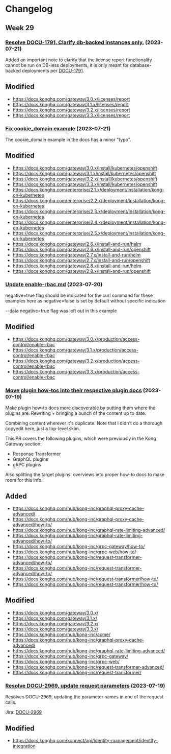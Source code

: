 # Changelog

## Week 29

### [Resolve DOCU-1791. Clarify db-backed instances only.](https://github.com/Kong/docs.konghq.com/pull/5834) (2023-07-21)

Added an important note to clarify that the license report functionality cannot be run on DB-less deployments, it is only meant for database-backed deployments per [DOCU-1791](https://konghq.atlassian.net/browse/DOCU-1791).

## Modified

- https://docs.konghq.com/gateway/3.0.x/licenses/report
- https://docs.konghq.com/gateway/3.1.x/licenses/report
- https://docs.konghq.com/gateway/3.2.x/licenses/report
- https://docs.konghq.com/gateway/3.3.x/licenses/report


### [Fix cookie_domain example](https://github.com/Kong/docs.konghq.com/pull/5832) (2023-07-21)

The cookie_domain example in the docs has a minor "typo".

## Modified

- https://docs.konghq.com/gateway/3.0.x/install/kubernetes/openshift
- https://docs.konghq.com/gateway/3.1.x/install/kubernetes/openshift
- https://docs.konghq.com/gateway/3.2.x/install/kubernetes/openshift
- https://docs.konghq.com/gateway/3.3.x/install/kubernetes/openshift
- https://docs.konghq.com/enterprise/2.1.x/deployment/installation/kong-on-kubernetes
- https://docs.konghq.com/enterprise/2.2.x/deployment/installation/kong-on-kubernetes
- https://docs.konghq.com/enterprise/2.3.x/deployment/installation/kong-on-kubernetes
- https://docs.konghq.com/enterprise/2.4.x/deployment/installation/kong-on-kubernetes
- https://docs.konghq.com/enterprise/2.5.x/deployment/installation/kong-on-kubernetes
- https://docs.konghq.com/gateway/2.6.x/install-and-run/helm
- https://docs.konghq.com/gateway/2.6.x/install-and-run/openshift
- https://docs.konghq.com/gateway/2.7.x/install-and-run/helm
- https://docs.konghq.com/gateway/2.7.x/install-and-run/openshift
- https://docs.konghq.com/gateway/2.8.x/install-and-run/helm
- https://docs.konghq.com/gateway/2.8.x/install-and-run/openshift


### [Update enable-rbac.md](https://github.com/Kong/docs.konghq.com/pull/5830) (2023-07-20)

negative=true flag should be indicated for the curl command for these examples here as negative=false is set by default without specific indication




--data negative=true flag was left out in this example

## Modified

- https://docs.konghq.com/gateway/3.0.x/production/access-control/enable-rbac
- https://docs.konghq.com/gateway/3.1.x/production/access-control/enable-rbac
- https://docs.konghq.com/gateway/3.2.x/production/access-control/enable-rbac
- https://docs.konghq.com/gateway/3.3.x/production/access-control/enable-rbac


### [Move plugin how-tos into their respective plugin docs](https://github.com/Kong/docs.konghq.com/pull/5828) (2023-07-19)

Make plugin how-to docs more discoverable by putting them where the plugins are. 
Rewriting + bringing a bunch of the content up to date.

Combining content wherever it's duplicate. Note that I didn't do a thorough copyedit here, just a top-level skim.

This PR covers the following plugins, which were previously in the Kong Gateway section:
* Response Transformer
* GraphQL plugins
* gRPC plugins

Also splitting the target plugins' overviews into proper how-to docs to make room for this info.

## Added

- https://docs.konghq.com/hub/kong-inc/graphql-proxy-cache-advanced/
- https://docs.konghq.com/hub/kong-inc/graphql-proxy-cache-advanced/how-to/
- https://docs.konghq.com/hub/kong-inc/graphql-rate-limiting-advanced/
- https://docs.konghq.com/hub/kong-inc/graphql-rate-limiting-advanced/how-to/
- https://docs.konghq.com/hub/kong-inc/grpc-gateway/how-to/
- https://docs.konghq.com/hub/kong-inc/grpc-web/how-to/
- https://docs.konghq.com/hub/kong-inc/request-transformer-advanced/how-to/
- https://docs.konghq.com/hub/kong-inc/request-transformer-advanced/how-to/
- https://docs.konghq.com/hub/kong-inc/request-transformer/how-to/
- https://docs.konghq.com/hub/kong-inc/request-transformer/how-to/

## Modified

- https://docs.konghq.com/gateway/3.0.x/
- https://docs.konghq.com/gateway/3.1.x/
- https://docs.konghq.com/gateway/3.2.x/
- https://docs.konghq.com/gateway/3.3.x/
- https://docs.konghq.com/hub/kong-inc/acme/
- https://docs.konghq.com/hub/kong-inc/graphql-proxy-cache-advanced/
- https://docs.konghq.com/hub/kong-inc/graphql-rate-limiting-advanced/
- https://docs.konghq.com/hub/kong-inc/grpc-gateway/
- https://docs.konghq.com/hub/kong-inc/grpc-web/
- https://docs.konghq.com/hub/kong-inc/request-transformer-advanced/
- https://docs.konghq.com/hub/kong-inc/request-transformer/


### [Resolve DOCU-2969, update request parameters](https://github.com/Kong/docs.konghq.com/pull/5827) (2023-07-19)

Resolves DOCU-2969, updating the parameter names in one of the request calls.
 
Jira: [DOCU-2969](https://konghq.atlassian.net/browse/DOCU-2969)

## Modified

- https://docs.konghq.com/konnect/api/identity-management/identity-integration

